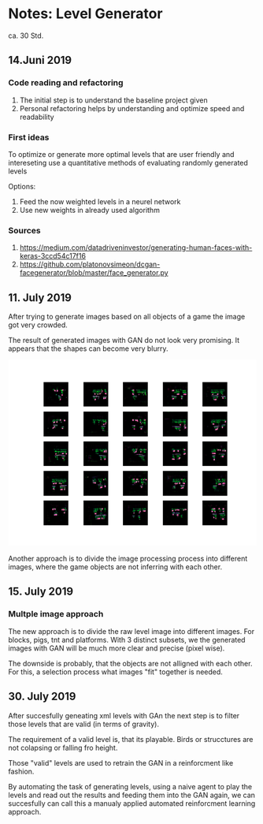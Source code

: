 # Notes: Level Generator

ca. 30 Std.

## 14.Juni 2019

### Code reading and refactoring

1. The initial step is to understand the baseline project given
2. Personal refactoring helps by understanding and optimize speed and readability

### First ideas

To optimize or generate more optimal levels that are user friendly and intereseting
use a quantitative methods of evaluating randomly generated levels

Options:

1. Feed the now weighted levels in a neurel network
2. Use new weights in already used algorithm

### Sources

1. https://medium.com/datadriveninvestor/generating-human-faces-with-keras-3ccd54c17f16
2. https://github.com/platonovsimeon/dcgan-facegenerator/blob/master/face_generator.py

## 11. July 2019

After trying to generate images based on all objects of a game the image got very crowded.

The result of generated images with GAN do not look very promising. It appears that the shapes
can become very blurry.

![alt text](images/blurry_attempts.png "Blurry Images")

Another approach is to divide the image processing process into different images, where the game objects are not inferring with each other.

## 15. July 2019

### Multple image approach

The new approach is to divide the raw level image into different images. For blocks, pigs, tnt and platforms. With 3 distinct subsets, we the generated images with GAN will be much more clear and precise (pixel wise).

The downside is probably, that the objects are not alligned with each other. For this, a selection process what images "fit" together is needed.

## 30. July 2019

After succesfully geneating xml levels with GAn the next step is to filter those levels that are valid (in terms of gravity).

The requirement of a valid level is, that its playable. Birds or strucctures are not colapsing or falling fro height. 

Those "valid" levels are used to retrain the GAN in a reinforcment like fashion.

By automating the task of generating levels, using a naive agent to play the levels and read out the results and feeding them into the GAN again, we can succesfully 
can call this a manualy applied automated reinforcment learning approach.
